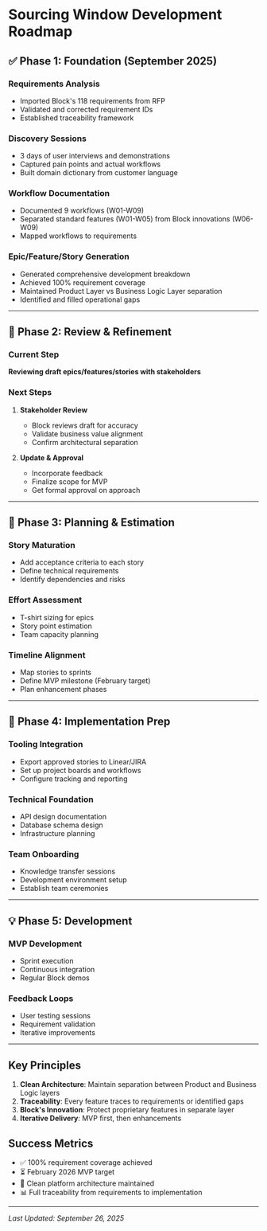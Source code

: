 # Sourcing Window Development Roadmap

## ✅ Phase 1: Foundation (September 2025)

### Requirements Analysis
- Imported Block's 118 requirements from RFP
- Validated and corrected requirement IDs
- Established traceability framework

### Discovery Sessions
- 3 days of user interviews and demonstrations
- Captured pain points and actual workflows
- Built domain dictionary from customer language

### Workflow Documentation
- Documented 9 workflows (W01-W09)
- Separated standard features (W01-W05) from Block innovations (W06-W09)
- Mapped workflows to requirements

### Epic/Feature/Story Generation
- Generated comprehensive development breakdown
- Achieved 100% requirement coverage
- Maintained Product Layer vs Business Logic Layer separation
- Identified and filled operational gaps

---

## 📍 Phase 2: Review & Refinement

### Current Step
**Reviewing draft epics/features/stories with stakeholders**

### Next Steps
1. **Stakeholder Review**
   - Block reviews draft for accuracy
   - Validate business value alignment
   - Confirm architectural separation

2. **Update & Approval**
   - Incorporate feedback
   - Finalize scope for MVP
   - Get formal approval on approach

---

## 🎯 Phase 3: Planning & Estimation 

### Story Maturation
- Add acceptance criteria to each story
- Define technical requirements
- Identify dependencies and risks

### Effort Assessment
- T-shirt sizing for epics
- Story point estimation
- Team capacity planning

### Timeline Alignment
- Map stories to sprints
- Define MVP milestone (February target)
- Plan enhancement phases

---

## 🚀 Phase 4: Implementation Prep

### Tooling Integration
- Export approved stories to Linear/JIRA
- Set up project boards and workflows
- Configure tracking and reporting

### Technical Foundation
- API design documentation
- Database schema design
- Infrastructure planning

### Team Onboarding
- Knowledge transfer sessions
- Development environment setup
- Establish team ceremonies

---

## 💡 Phase 5: Development 

### MVP Development
- Sprint execution
- Continuous integration
- Regular Block demos

### Feedback Loops
- User testing sessions
- Requirement validation
- Iterative improvements

---

## Key Principles

1. **Clean Architecture**: Maintain separation between Product and Business Logic layers
2. **Traceability**: Every feature traces to requirements or identified gaps
3. **Block's Innovation**: Protect proprietary features in separate layer
4. **Iterative Delivery**: MVP first, then enhancements

## Success Metrics

- ✅ 100% requirement coverage achieved
- ⏳ February 2026 MVP target
- 🎯 Clean platform architecture maintained
- 📊 Full traceability from requirements to implementation

---

*Last Updated: September 26, 2025*